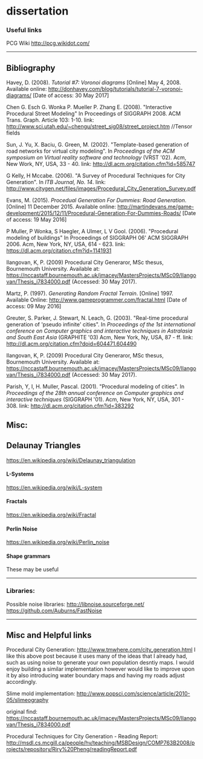 # dissertation

### Useful links

PCG Wiki
http://pcg.wikidot.com/

---

## Bibliography

Havey, D. (2008). *Tutorial #7: Voronoi diagrams* [Online] May 4, 2008. Available online: http://donhavey.com/blog/tutorials/tutorial-7-voronoi-diagrams/ [Date of access: 30 May 2017]

Chen G. Esch G. Wonka P. Mueller P. Zhang E. (2008). "Interactive Procedural Street Modeling" In Proceedings of SIGGRAPH 2008. ACM Trans. Graph. Article 103: 1-10.
link: http://www.sci.utah.edu/~chengu/street_sig08/street_project.htm //Tensor fields

Sun, J. Yu, X. Baciu, G. Green, M. (2002). "Template-based generation of road networks for virtual city modeling". In *Proceedings of the ACM symposium on Virtual reality software and technology* (VRST '02). Acm, New Work, NY, USA, 33 - 40.
link: http://dl.acm.org/citation.cfm?id=585747

G Kelly, H Mccabe. (2006). "A Survey of Procedural Techniques for City Generation". In *ITB Journal, No. 14*.
link: http://www.citygen.net/files/images/Procedural_City_Generation_Survey.pdf

Evans, M. (2015). *Procedual Generation For Dummies: Road Generation*. [Online] 11 December 2015. Available online: http://martindevans.me/game-development/2015/12/11/Procedural-Generation-For-Dummies-Roads/ [Date of access: 19 May 2016]

P Muller, P Wonka, S Haegler, A Ulmer, L V Gool. (2006). "Procedural modeling of buildings" In Proceedings of SIGGRAPH 06' ACM SIGGRAPH 2006. Acm, New York, NY, USA, 614 - 623.
link: https://dl.acm.org/citation.cfm?id=1141931

Ilangovan, K, P. (2009) Procedural City Generaror, MSc thesus, Bournemouth University. Available at: https://nccastaff.bournemouth.ac.uk/jmacey/MastersProjects/MSc09/Ilangovan/Thesis_i7834000.pdf (Accessed: 30 May 2017).

Martz, P. (1997). *Generating Random Fractal Terrain*. [Online] 1997. Available Online: http://www.gameprogrammer.com/fractal.html [Date of access: 09 May 2016]

Greuter, S. Parker, J. Stewart, N. Leach, G. (2003). "Real-time procedural generation of 'pseudo infinite' cities". In *Proceedings of the 1st international conference on Computer graphics and interactive techniques in Astralasia and South East Asia* (GRAPHITE '03) Acm, New York, Ny, USA, 87 - ff.
link: http://dl.acm.org/citation.cfm?doid=604471.604490

Ilangovan, K, P. (2009) Procedural City Generaror, MSc thesus, Bournemouth University. Available at: https://nccastaff.bournemouth.ac.uk/jmacey/MastersProjects/MSc09/Ilangovan/Thesis_i7834000.pdf (Accessed: 30 May 2017).

Parish, Y, I, H. Muller, Pascal. (2001). "Procedural modeling of cities". In *Proceedings of the 28th annual conference on Computer graphics and interactive techniques* (SIGGRAPH '01). Acm, New York, NY, USA, 301 - 308.
link: http://dl.acm.org/citation.cfm?id=383292


## Misc:

## Delaunay Triangles

https://en.wikipedia.org/wiki/Delaunay_triangulation

#### L-Systems

https://en.wikipedia.org/wiki/L-system

#### Fractals

https://en.wikipedia.org/wiki/Fractal

#### Perlin Noise

https://en.wikipedia.org/wiki/Perlin_noise

#### Shape grammars

These may be useful


---

### Libraries:

Possible noise libraries:
http://libnoise.sourceforge.net/
https://github.com/Auburns/FastNoise

---

## Misc and Helpful links

Procedural City Generation: http://www.tmwhere.com/city_generation.html
I like this above post because it uses many of the ideas that I already had, such as using noise to generate your own population desntiy maps. I would enjoy building a similar implementation however would like to improve upon it by also introducing water boundary maps and having my roads adjust accordingly.

Slime mold implementation: http://www.popsci.com/science/article/2010-05/slimeography

original find: https://nccastaff.bournemouth.ac.uk/jmacey/MastersProjects/MSc09/Ilangovan/Thesis_i7834000.pdf

Procedural Techniques for City Generation - Reading Report:  http://msdl.cs.mcgill.ca/people/hv/teaching/MSBDesign/COMP763B2008/projects/repository/Riry%20Pheng/readingReport.pdf
